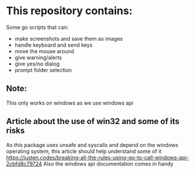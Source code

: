 # This repository contains:
Some go scripts that can: 
* make screenshots and save them as images
* handle keyboard and send keys 
* move the mouse around 
* give warning/alerts 
* give yes/no dialog 
* prompt folder selection

## Note:
This only works on windows as we use windows api

## Article about the use of win32 and some of its risks
As this package uses unsafe and syscalls and depend on the windows operating system, this article should help understand some of it
https://justen.codes/breaking-all-the-rules-using-go-to-call-windows-api-2cbfd8c79724
Also the windows api documentation comes in handy
